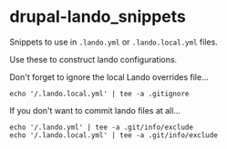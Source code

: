 # drupal-lando_snippets

Snippets to use in `.lando.yml` or `.lando.local.yml` files.

Use these to construct lando configurations.

Don't forget to ignore the local Lando overrides file...

```
echo '/.lando.local.yml' | tee -a .gitignore
```

If you don't want to commit lando files at all...

```
echo '/.lando.yml' | tee -a .git/info/exclude
echo '/.lando.local.yml' | tee -a .git/info/exclude
```
